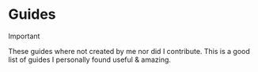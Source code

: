 # Guides

> [!IMPORTANT]
These guides where not created by me nor did I contribute. This is a good list of guides I personally found useful & amazing.
















